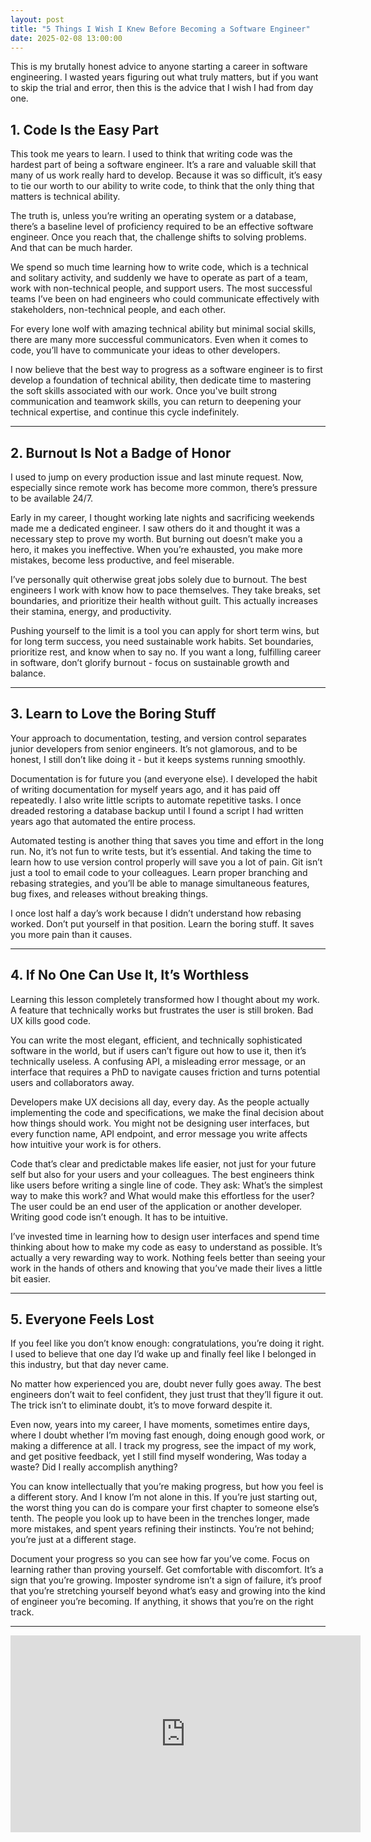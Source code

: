 ```yaml
---
layout: post
title: "5 Things I Wish I Knew Before Becoming a Software Engineer"
date: 2025-02-08 13:00:00
---
```


This is my brutally honest advice to anyone starting a career in software engineering. I wasted years figuring out what truly matters, but if you want to skip the trial and error, then this is the advice that I wish I had from day one.

## 1. Code Is the Easy Part

This took me years to learn. I used to think that writing code was the hardest part of being a software engineer. It’s a rare and valuable skill that many of us work really hard to develop. Because it was so difficult, it’s easy to tie our worth to our ability to write code, to think that the only thing that matters is technical ability.

The truth is, unless you’re writing an operating system or a database, there’s a baseline level of proficiency required to be an effective software engineer. Once you reach that, the challenge shifts to solving problems. And that can be much harder.

We spend so much time learning how to write code, which is a technical and solitary activity, and suddenly we have to operate as part of a team, work with non-technical people, and support users. The most successful teams I’ve been on had engineers who could communicate effectively with stakeholders, non-technical people, and each other.

For every lone wolf with amazing technical ability but minimal social skills, there are many more successful communicators. Even when it comes to code, you’ll have to communicate your ideas to other developers.

I now believe that the best way to progress as a software engineer is to first develop a foundation of technical ability, then dedicate time to mastering the soft skills associated with our work. Once you've built strong communication and teamwork skills, you can return to deepening your technical expertise, and continue this cycle indefinitely.

---

## 2. Burnout Is Not a Badge of Honor

I used to jump on every production issue and last minute request. Now, especially since remote work has become more common, there’s pressure to be available 24/7.

Early in my career, I thought working late nights and sacrificing weekends made me a dedicated engineer. I saw others do it and thought it was a necessary step to prove my worth. But burning out doesn’t make you a hero, it makes you ineffective. When you’re exhausted, you make more mistakes, become less productive, and feel miserable.

I’ve personally quit otherwise great jobs solely due to burnout. The best engineers I work with know how to pace themselves. They take breaks, set boundaries, and prioritize their health without guilt. This actually increases their stamina, energy, and productivity.

Pushing yourself to the limit is a tool you can apply for short term wins, but for long term success, you need sustainable work habits. Set boundaries, prioritize rest, and know when to say no. If you want a long, fulfilling career in software, don’t glorify burnout - focus on sustainable growth and balance.

---

## 3. Learn to Love the Boring Stuff

Your approach to documentation, testing, and version control separates junior developers from senior engineers. It’s not glamorous, and to be honest, I still don’t like doing it - but it keeps systems running smoothly.

Documentation is for future you (and everyone else). I developed the habit of writing documentation for myself years ago, and it has paid off repeatedly. I also write little scripts to automate repetitive tasks. I once dreaded restoring a database backup until I found a script I had written years ago that automated the entire process.

Automated testing is another thing that saves you time and effort in the long run. No, it’s not fun to write tests, but it’s essential. And taking the time to learn how to use version control properly will save you a lot of pain. Git isn’t just a tool to email code to your colleagues. Learn proper branching and rebasing strategies, and you’ll be able to manage simultaneous features, bug fixes, and releases without breaking things.

I once lost half a day’s work because I didn’t understand how rebasing worked. Don’t put yourself in that position. Learn the boring stuff. It saves you more pain than it causes.

---

## 4. If No One Can Use It, It’s Worthless

Learning this lesson completely transformed how I thought about my work. A feature that technically works but frustrates the user is still broken. Bad UX kills good code.

You can write the most elegant, efficient, and technically sophisticated software in the world, but if users can’t figure out how to use it, then it’s technically useless. A confusing API, a misleading error message, or an interface that requires a PhD to navigate causes friction and turns potential users and collaborators away.

Developers make UX decisions all day, every day. As the people actually implementing the code and specifications, we make the final decision about how things should work. You might not be designing user interfaces, but every function name, API endpoint, and error message you write affects how intuitive your work is for others.

Code that’s clear and predictable makes life easier, not just for your future self but also for your users and your colleagues. The best engineers think like users before writing a single line of code. They ask: What’s the simplest way to make this work? and What would make this effortless for the user? The user could be an end user of the application or another developer. Writing good code isn’t enough. It has to be intuitive.

I’ve invested time in learning how to design user interfaces and spend time thinking about how to make my code as easy to understand as possible. It’s actually a very rewarding way to work. Nothing feels better than seeing your work in the hands of others and knowing that you’ve made their lives a little bit easier.

---

## 5. Everyone Feels Lost

If you feel like you don’t know enough: congratulations, you’re doing it right. I used to believe that one day I’d wake up and finally feel like I belonged in this industry, but that day never came.

No matter how experienced you are, doubt never fully goes away. The best engineers don’t wait to feel confident, they just trust that they’ll figure it out. The trick isn’t to eliminate doubt, it’s to move forward despite it.

Even now, years into my career, I have moments, sometimes entire days, where I doubt whether I’m moving fast enough, doing enough good work, or making a difference at all. I track my progress, see the impact of my work, and get positive feedback, yet I still find myself wondering, Was today a waste? Did I really accomplish anything?

You can know intellectually that you’re making progress, but how you feel is a different story. And I know I’m not alone in this. If you’re just starting out, the worst thing you can do is compare your first chapter to someone else’s tenth. The people you look up to have been in the trenches longer, made more mistakes, and spent years refining their instincts. You’re not behind; you’re just at a different stage.

Document your progress so you can see how far you’ve come. Focus on learning rather than proving yourself. Get comfortable with discomfort. It’s a sign that you’re growing. Imposter syndrome isn’t a sign of failure, it’s proof that you’re stretching yourself beyond what’s easy and growing into the kind of engineer you’re becoming. If anything, it shows that you’re on the right track.

---

<iframe width="560" height="315" src="https://www.youtube.com/embed/Habr2cnVBvY" title="YouTube video player" frameborder="0" allow="accelerometer; autoplay; clipboard-write; encrypted-media; gyroscope; picture-in-picture; web-share" referrerpolicy="strict-origin-when-cross-origin" allowfullscreen></iframe>


